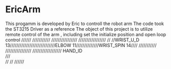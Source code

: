 # EricArm
This progamm is developed by Eric to controll the robot arm The code took the ST3215 Driver as a reference The object of this project is to utilize remote control of the arm , including set the initialize position and open loop control
                                                                                   ////// 
///////////                         ////////////////          /////////////////  //
//WRIST_U_D 13////////////////////////////ELBOW 11//////////////WRIST_SPIN 14////
///////////                         ////////////////         //////////////////     HAND_ID    
                                                                             ///   
                                                                                //
                                                                                 //
                                                                                  //////     